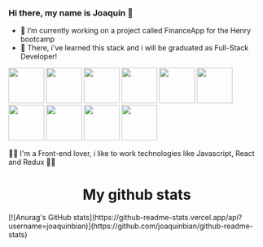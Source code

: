 ### Hi there, my name is Joaquín 👋
- 🔭 I’m currently working on a project called FinanceApp for the Henry bootcamp
-  🌱 There, i've learned this stack and i will be graduated as Full-Stack Developer!
<p>
  <img src="https://cdn.worldvectorlogo.com/logos/html5.svg" width="70" height="70" display="inline" margin="20px"/>
  
  <img src="https://cdn.worldvectorlogo.com/logos/css-5.svg" width="70" height="70" display="inline" margin="20px"/>

  <img src="https://cdn.worldvectorlogo.com/logos/logo-javascript.svg" width="70" height="70" display="inline" margin="20px"/>
  
  <img src="https://www.vectorlogo.zone/logos/reactjs/reactjs-icon.svg" width="70" height="70" display="inline" margin-right="20px"/>
  
  <img src="https://cdn.worldvectorlogo.com/logos/redux.svg" width="70" height="70" display="inline" margin="20px"/>
  
  <img src="https://cdn.worldvectorlogo.com/logos/nodejs-icon.svg" width="70" height="70" display="inline" margin="20px"/>
  
  <img src="https://cdn.worldvectorlogo.com/logos/express-109.svg" width="70" height="70" display="inline" margin="20px"/>
  
  <img src="https://cdn.worldvectorlogo.com/logos/postgresql.svg" width="70" height="70" display="inline" margin="20px"/>
  
  <img src="https://cdn.worldvectorlogo.com/logos/sequelize.svg" width="70" height="70" display="inline" margin="20px"/>
  
  <img src="https://cdn.worldvectorlogo.com/logos/git-icon.svg" width="70" height="70" display="inline" margin="20px"/>
</p>

<p>🧙‍♂️ I'm a Front-end lover, i like to work technologies like Javascript, React and Redux 🧙‍♂️ </p>

<p><p/>

<p>
  <h1 align="center">My github stats</h1>
  [![Anurag's GitHub stats](https://github-readme-stats.vercel.app/api?username=joaquinbian)](https://github.com/joaquinbian/github-readme-stats)
</p>
<!--
**joaquinbian/joaquinbian** is a ✨ _special_ ✨ repository because its `README.md` (this file) appears on your GitHub profile.

Here are some ideas to get you started:

- 🔭 I’m currently working on ...
- 🌱 I’m currently learning ...
- 👯 I’m looking to collaborate on ...
- 🤔 I’m looking for help with ...
- 💬 Ask me about ...
- 📫 How to reach me: ...
- 😄 Pronouns: ...
- ⚡ Fun fact: ...
-->
